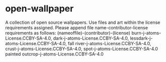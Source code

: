 # open-wallpaper
A collection of open source wallpapers.
Use files and art within the license requirements assigned.
Please append file name-contributor-license requirements as follows:
(nameoffile)-(contributor)-(license)
burn-j-atoms-License.CCBY-SA-4.0,
dark-j-atoms-License.CCBY-SA-4.0,
lessdark-j-atoms-License.CCBY-SA-4.0,
fall river-j-atoms-License.CCBY-SA-4.0,
crust-j-atoms-License.CCBY-SA-4.0,
spot-j-atoms-License.CCBY-SA-4.0
painted outcrop-j-atoms-License.CCBY-SA-4.0
